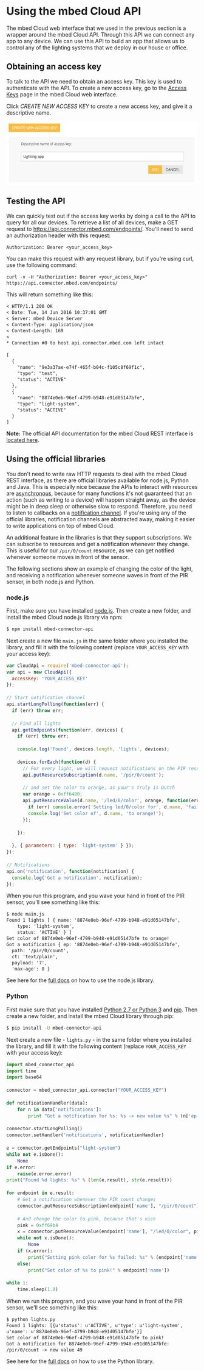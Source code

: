 # Using the mbed Cloud API

The mbed Cloud web interface that we used in the previous section is a wrapper around the mbed Cloud API. Through this API we can connect any app to any device. We can use this API to build an app that allows us to control any of the lighting systems that we deploy in our house or office.

## Obtaining an access key

To talk to the API we need to obtain an access key. This key is used to authenticate with the API. To create a new access key, go to the [Access Keys](https://connector.mbed.com/#accesskeys) page in the mbed Cloud web interface.

Click *CREATE NEW ACCESS KEY* to create a new access key, and give it a descriptive name.


![Creating a new access key in mbed Cloud](assets/lights14.png)

## Testing the API

We can quickly test out if the access key works by doing a call to the API to query for all our devices. To retrieve a list of all devices, make a GET request to https://api.connector.mbed.com/endpoints/. You'll need to send an authorization header with this request:

```
Authorization: Bearer <your_access_key>
```

You can make this request with any request library, but if you're using curl, use the following command:



```
curl -v -H "Authorization: Bearer <your_access_key>" https://api.connector.mbed.com/endpoints/
```

This will return something like this:

```
< HTTP/1.1 200 OK
< Date: Tue, 14 Jun 2016 10:37:01 GMT
< Server: mbed Device Server
< Content-Type: application/json
< Content-Length: 169
<
* Connection #0 to host api.connector.mbed.com left intact

[
  {
    "name": "9e3a37ae-e74f-465f-b04c-f105c8f69f1c",
    "type": "test",
    "status": "ACTIVE"
  },
  {
    "name": "8874e0eb-96ef-4799-b948-e91d05147bfe",
    "type": "light-system",
    "status": "ACTIVE"
  }
]
```

**Note:** The official API documentation for the mbed Cloud REST interface is [located here](https://docs.mbed.com/docs/mbed-device-connector-web-interfaces/en/latest/).

## Using the official libraries

You don't need to write raw HTTP requests to deal with the mbed Cloud REST interface, as there are official libraries available for node.js, Python and Java. This is especially nice because the APIs to interact with resources are [asynchronous](https://docs.mbed.com/docs/mbed-device-connector-web-interfaces/en/latest/#asynchronous-requests), because for many functions it's not guaranteed that an action (such as writing to a device) will happen straight away, as the device might be in deep sleep or otherwise slow to respond. Therefore, you need to listen to callbacks on a [notification channel](https://docs.mbed.com/docs/mbed-device-connector-web-interfaces/en/latest/api-reference/#notifications). If you're using any of the official libraries, notification channels are abstracted away, making it easier to write applications on top of mbed Cloud.

An additional feature in the libraries is that they support subscriptions. We can subscribe to resources and get a notification whenever they change. This is useful for our `/pir/0/count` resource, as we can get notified whenever someone moves in front of the sensor.

The following sections show an example of changing the color of the light, and receiving a notification whenever someone waves in front of the PIR sensor, in both node.js and Python.

### node.js

First, make sure you have installed [node.js](http://nodejs.org). Then create a new folder, and install the mbed Cloud node.js library via npm:

```bash
$ npm install mbed-connector-api
```

Next create a new file ``main.js`` in the same folder where you installed the library, and fill it with the following content (replace `YOUR_ACCESS_KEY` with your access key):

```js
var CloudApi = require('mbed-connector-api');
var api = new CloudApi({
  accessKey: 'YOUR_ACCESS_KEY'
});

// Start notification channel
api.startLongPolling(function(err) {
  if (err) throw err;

  // Find all lights
  api.getEndpoints(function(err, devices) {
    if (err) throw err;

    console.log('Found', devices.length, 'lights', devices);

    devices.forEach(function(d) {
      // For every light, we will request notifications on the PIR resource
      api.putResourceSubscription(d.name, '/pir/0/count');

      // and set the color to orange, as your's truly is Dutch
      var orange = 0xff6400;
      api.putResourceValue(d.name, '/led/0/color', orange, function(err) {
        if (err) console.error('Setting led/0/color for', d.name, 'failed', err);
        console.log('Set color of', d.name, 'to orange!');
      });

    });

  }, { parameters: { type: 'light-system' } });
});

// Notifications
api.on('notification', function(notification) {
  console.log('Got a notification', notification);
});
```

When you run this program, and you wave your hand in front of the PIR sensor, you'll see something like this:

```
$ node main.js
Found 1 lights [ { name: '8874e0eb-96ef-4799-b948-e91d05147bfe',
    type: 'light-system',
    status: 'ACTIVE' } ]
Set color of 8874e0eb-96ef-4799-b948-e91d05147bfe to orange!
Got a notification { ep: '8874e0eb-96ef-4799-b948-e91d05147bfe',
  path: '/pir/0/count',
  ct: 'text/plain',
  payload: '7',
  'max-age': 0 }
```

See here for the [full docs](https://github.com/ARMmbed/mbed-connector-api-node) on how to use the node.js library.

### Python

First make sure that you have installed [Python 2.7 or Python 3](https://www.python.org/downloads/) and [pip](https://pip.pypa.io/en/stable/installing/). Then create a new folder, and install the mbed Cloud library through pip:

```bash
$ pip install -U mbed-connector-api
```

Next create a new file - ``lights.py`` - in the same folder where you installed the library, and fill it with the following content (replace `YOUR_ACCESS_KEY` with your access key):

```python
import mbed_connector_api
import time
import base64

connector = mbed_connector_api.connector("YOUR_ACCESS_KEY")

def notificationHandler(data):
    for n in data['notifications']:
        print "Got a notification for %s: %s -> new value %s" % (n['ep'], n['path'], base64.b64decode(n['payload']))

connector.startLongPolling()
connector.setHandler('notifications', notificationHandler)

e = connector.getEndpoints("light-system")
while not e.isDone():
    None
if e.error:
    raise(e.error.error)
print("Found %d lights: %s" % (len(e.result), str(e.result)))

for endpoint in e.result:
    # Get a notification whenever the PIR count changes
    connector.putResourceSubscription(endpoint['name'], "/pir/0/count")

    # And change the color to pink, because that's nice
    pink = 0xff69b4
    x = connector.putResourceValue(endpoint['name'], "/led/0/color", pink)
    while not x.isDone():
        None
    if (x.error):
        print("Setting pink color for %s failed: %s" % (endpoint['name'], x.error.error))
    else:
        print("Set color of %s to pink!" % endpoint['name'])

while 1:
    time.sleep(1.0)
```

When we run this program, and you wave your hand in front of the PIR sensor, we'll see something like this:

```
$ python lights.py
Found 1 lights: [{u'status': u'ACTIVE', u'type': u'light-system', u'name': u'8874e0eb-96ef-4799-b948-e91d05147bfe'}]
Set color of 8874e0eb-96ef-4799-b948-e91d05147bfe to pink!
Got a notification for 8874e0eb-96ef-4799-b948-e91d05147bfe: /pir/0/count -> new value 49
```

See here for the [full docs](https://github.com/ARMmbed/mbed-connector-api-python) on how to use the Python library.
